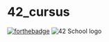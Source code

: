 # 42_cursus                                                                       
[![forthebadge](https://forthebadge.com/images/badges/made-with-c.svg)](https://forthebadge.com)
![42 School logo](https://42.fr/wp-content/uploads/2021/08/42.jpg)

